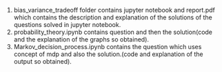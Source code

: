 1. bias_variance_tradeoff folder contains jupyter notebook and report.pdf which contains the description and explanation of the solutions of the questions solved in jupyter notebook.
2. probability_theory.ipynb contains question and then the solution(code and the explanation of the graphs so obtained).
3. Markov_decision_process.ipynb contains the question which uses concept of mdp and also the solution.(code and explanation of the output so obtained).